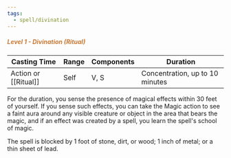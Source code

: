 ```yaml
---
tags:
  - spell/divination
---
```

##### *<span style="color:rgb(203, 123, 55)">Level 1 - Divination (Ritual)</span>*

| Casting Time     | Range | Components | Duration                        |
| ---------------- | ----- | ---------- | ------------------------------- |
| Action or [[Ritual]] | Self  | V, S       | Concentration, up to 10 minutes |


For the duration, you sense the presence of magical effects within 30 feet of yourself. If you sense such effects, you can take the Magic action to see a faint aura around any visible creature or object in the area that bears the magic, and if an effect was created by a spell, you learn the spell's school of magic.  

The spell is blocked by 1 foot of stone, dirt, or wood; 1 inch of metal; or a thin sheet of lead.